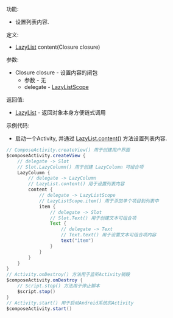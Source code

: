 功能:

+ 设置列表内容.

定义:

+ [LazyList](/API/UI/Compose/Widget/LazyList/README.md) content(Closure closure)

参数:

+ Closure closure - 设置内容的闭包
    + 参数 - 无
    + delegate - [LazyListScope](/API/UI/Compose/Widget/LazyList/LazyListScope/README.md)

返回值:

+ [LazyList](/API/UI/Compose/Widget/LazyList/README.md) - 返回对象本身方便链式调用

示例代码:

+ 启动一个Activity, 并通过 [LazyList.content()](/API/UI/Compose/Widget/LazyList/README.md?id=content) 方法设置列表内容.

```groovy
// ComposeActivity.createView() 用于创建用户界面
$composeActivity.createView {
    // delegate -> Slot
    // Slot.LazyColumn() 用于创建 LazyColumn 可组合项
    LazyColumn {
        // delegate -> LazyColumn
        // LazyList.content() 用于设置列表内容
        content {
            // delegate -> LazyListScope
            // LazyListScope.item() 用于添加单个项目到列表中
            item {
                // delegate -> Slot
                // Slot.Text() 用于创建文本可组合项
                Text {
                    // delegate -> Text
                    // Text.text() 用于设置文本可组合项内容
                    text("item")
                }
            }
        }
    }
}
// Activity.onDestroy() 方法用于监听Activity销毁
$composeActivity.onDestroy {
    // Script.stop() 方法用于停止脚本
    $script.stop()
}
// Activity.start() 用于启动Android系统的Activity
$composeActivity.start()
```